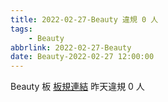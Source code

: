 ```yaml
---
title: 2022-02-27-Beauty 違規 0 人
tags:
    - Beauty
abbrlink: 2022-02-27-Beauty
date: Beauty-2022-02-27 12:00:00
---
```

Beauty 板 [板規連結](https://www.ptt.cc/bbs/Beauty/M.1630069980.A.84B.html)
昨天違規 0 人

